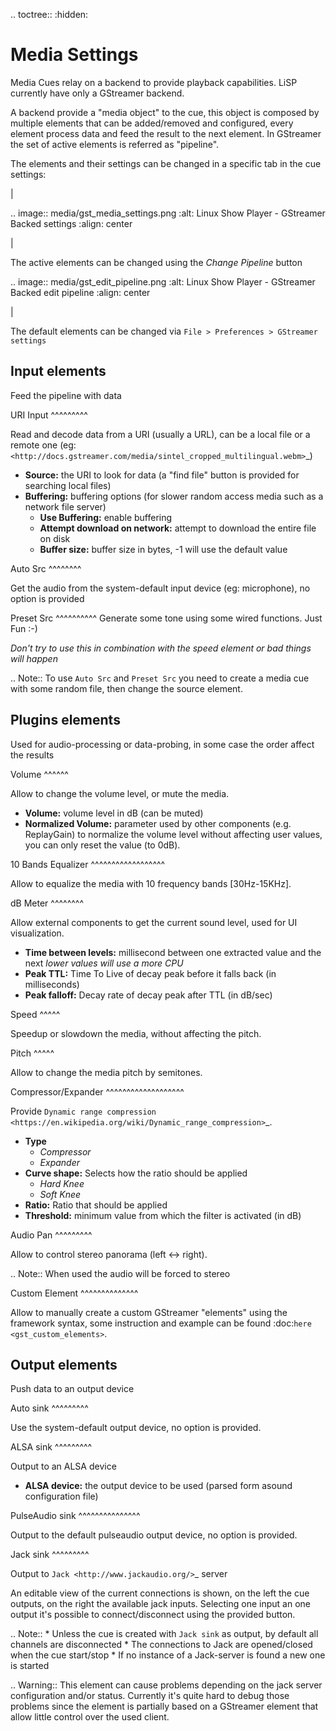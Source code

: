 .. toctree::
    :hidden:

Media Settings
==================================

Media Cues relay on a backend to provide playback capabilities. LiSP currently
have only a GStreamer backend.

A backend provide a "media object" to the cue, this object is composed by multiple
elements that can be added/removed and configured, every element process data and
feed the result to the next element. In GStreamer the set of active elements is
referred as "pipeline".

The elements and their settings can be changed in a specific tab in the cue settings:

|

.. image:: media/gst_media_settings.png
    :alt: Linux Show Player - GStreamer Backed settings
    :align: center

|

The active elements can be changed using the *Change Pipeline* button

.. image:: media/gst_edit_pipeline.png
    :alt: Linux Show Player - GStreamer Backed edit pipeline
    :align: center

|

The default elements can be changed via ``File > Preferences > GStreamer settings``

Input elements
--------------

Feed the pipeline with data

URI Input
^^^^^^^^^

Read and decode data from a URI (usually a URL), can be a local file or a remote one
(eg: `<http://docs.gstreamer.com/media/sintel_cropped_multilingual.webm>`_)

* **Source:** the URI to look for data (a "find file" button is provided for searching local files)
* **Buffering:** buffering options (for slower random access media such as a network file server)
    * **Use Buffering:** enable buffering
    * **Attempt download on network:** attempt to download the entire file on disk
    * **Buffer size:** buffer size in bytes, -1 will use the default value

Auto Src
^^^^^^^^

Get the audio from the system-default input device (eg: microphone), no option is provided

Preset Src
^^^^^^^^^^
Generate some tone using some wired functions. Just Fun :-)

*Don't try to use this in combination with the speed element or bad things will happen*

.. Note::
    To use ``Auto Src`` and ``Preset Src`` you need to create a media cue with
    some random file, then change the source element.

Plugins elements
----------------

Used for audio-processing or data-probing, in some case the order affect the results

Volume
^^^^^^

Allow to change the volume level, or mute the media.

* **Volume:** volume level in dB (can be muted)
* **Normalized Volume:** parameter used by other components (e.g. ReplayGain) to
  normalize the volume level without affecting user values, you can only reset the value (to 0dB).

10 Bands Equalizer
^^^^^^^^^^^^^^^^^^

Allow to equalize the media with 10 frequency bands [30Hz-15KHz].

dB Meter
^^^^^^^^

Allow external components to get the current sound level, used for UI visualization.

* **Time between levels:** millisecond between one extracted value and the next *lower values will use a more CPU*
* **Peak TTL:** Time To Live of decay peak before it falls back (in milliseconds)
* **Peak falloff:** Decay rate of decay peak after TTL (in dB/sec)

Speed
^^^^^

Speedup or slowdown the media, without affecting the pitch.

Pitch
^^^^^

Allow to change the media pitch by semitones.

Compressor/Expander
^^^^^^^^^^^^^^^^^^^

Provide `Dynamic range compression <https://en.wikipedia.org/wiki/Dynamic_range_compression>`_.

* **Type**
   * *Compressor*
   * *Expander*
* **Curve shape:** Selects how the ratio should be applied
   * *Hard Knee*
   * *Soft Knee*
* **Ratio:** Ratio that should be applied
* **Threshold:** minimum value from which the filter is activated (in dB)

Audio Pan
^^^^^^^^^

Allow to control stereo panorama (left <-> right).

.. Note::
    When used the audio will be forced to stereo

Custom Element
^^^^^^^^^^^^^^

Allow to manually create a custom GStreamer "elements" using the framework syntax,
some instruction and example can be found :doc:`here <gst_custom_elements>`.

Output elements
---------------

Push data to an output device

Auto sink
^^^^^^^^^

Use the system-default output device, no option is provided.

ALSA sink
^^^^^^^^^

Output to an ALSA device

* **ALSA device:** the output device to be used (parsed form asound configuration file)

PulseAudio sink
^^^^^^^^^^^^^^^

Output to the default pulseaudio output device, no option is provided.

Jack sink
^^^^^^^^^

Output to `Jack <http://www.jackaudio.org/>`_ server

An editable view of the current connections is shown, on the left the cue
outputs, on the right the available jack inputs.
Selecting one input an one output it's possible to connect/disconnect using the
provided button.

.. Note::
    * Unless the cue is created with ``Jack sink`` as output, by default all
      channels are disconnected
    * The connections to Jack are opened/closed when the cue start/stop
    * If no instance of a Jack-server is found a new one is started

.. Warning::
    This element can cause problems depending on the jack server configuration and/or
    status. Currently it's quite hard to debug those problems since the element
    is partially based on a GStreamer element that allow little control over
    the used client.